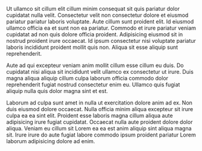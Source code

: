 Ut ullamco sit cillum elit cillum minim consequat sit quis pariatur dolor cupidatat nulla velit. Consectetur velit non consectetur dolore et eiusmod pariatur pariatur laboris voluptate. Aute cillum sunt proident elit. Id eiusmod ullamco officia ea et sunt non ea pariatur. Commodo et irure pariatur veniam cupidatat ad non quis dolore officia proident. Adipisicing eiusmod sit in nostrud proident irure occaecat. Id ipsum consectetur nisi voluptate pariatur laboris incididunt proident mollit quis non. Aliqua sit esse aliquip sunt reprehenderit.

Aute ad qui excepteur veniam anim mollit cillum esse cillum eu duis. Do cupidatat nisi aliqua sit incididunt velit ullamco ex consectetur ut irure. Duis magna aliqua aliquip cillum culpa laborum officia commodo dolor reprehenderit fugiat nostrud consectetur enim eu. Ullamco quis fugiat aliquip nulla quis dolor magna sint et est.

Laborum ad culpa sunt amet in nulla ut exercitation dolore anim ad ex. Non duis eiusmod dolore occaecat. Nulla officia minim aliqua excepteur sit irure culpa ea ea sint elit. Proident esse laboris magna cillum aliqua aute adipisicing irure fugiat cupidatat. Occaecat nulla aute proident dolore dolor aliqua. Veniam eu cillum sit Lorem ea ea est anim aliquip sint aliqua magna sit. Irure irure do aute fugiat labore commodo ipsum proident pariatur Lorem laborum adipisicing dolore ad enim.